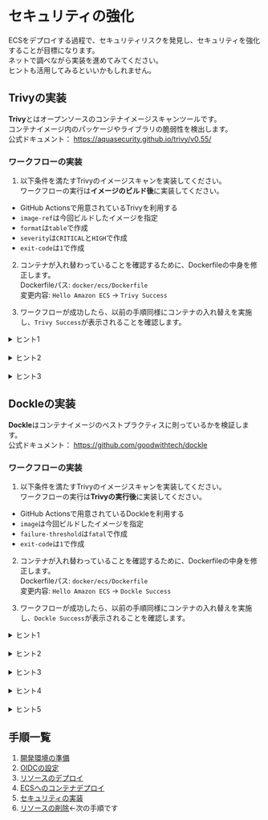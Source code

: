 # セキュリティの強化

ECSをデプロイする過程で、セキュリティリスクを発見し、セキュリティを強化することが目標になります。  
ネットで調べながら実装を進めてみてください。  
ヒントも活用してみるといいかもしれません。

## Trivyの実装

**Trivy**とはオープンソースのコンテナイメージスキャンツールです。  
コンテナイメージ内のパッケージやライブラリの脆弱性を検出します。  
公式ドキュメント：
<https://aquasecurity.github.io/trivy/v0.55/>

### ワークフローの実装

1. 以下条件を満たすTrivyのイメージスキャンを実装してください。  
ワークフローの実行は**イメージのビルド後**に実装してください。

- GitHub Actionsで用意されているTrivyを利用する
- `image-ref`は今回ビルドしたイメージを指定
- `format`は`table`で作成
- `severity`は`CRITICAL`と`HIGH`で作成
- `exit-code`は`1`で作成

2. コンテナが入れ替わっていることを確認するために、Dockerfileの中身を修正します。  
Dockerfileパス: `docker/ecs/Dockerfile`  
変更内容: `Hello Amazon ECS` -> `Trivy Success`

3. ワークフローが成功したら、以前の手順同様にコンテナの入れ替えを実施し、`Trivy Success`が表示されることを確認します。  

<details><summary>ヒント1</summary>

`run`を使ったコマンド実行ではなく、`uses`を使ったワークフローを実装します。

</details>

<br>

<details><summary>ヒント2</summary>

公式のリポジトリを確認します。  
`Usage`の`Scan CI Pipeline`が参考になります。  
<https://github.com/aquasecurity/trivy-action>

</details>

<br>

<details><summary>ヒント3</summary>

実装するワークフローは以下です。
```
- name: Scan image with Trivy
  uses: aquasecurity/trivy-action@master
  with:
    image-ref: ${{ steps.meta.outputs.tags }}
    format: "table"
    severity: "CRITICAL,HIGH"
    exit-code: 1
```
</details>

## Dockleの実装

**Dockle**はコンテナイメージのベストプラクティスに則っているかを検証します。  
公式ドキュメント：
<https://github.com/goodwithtech/dockle>

### ワークフローの実装

1. 以下条件を満たすTrivyのイメージスキャンを実装してください。  
ワークフローの実行は**Trivyの実行後**に実装してください。

- GitHub Actionsで用意されているDockleを利用する
- `image`は今回ビルドしたイメージを指定
- `failure-threshold`は`fatal`で作成
- `exit-code`は`1`で作成

2. コンテナが入れ替わっていることを確認するために、Dockerfileの中身を修正します。  
Dockerfileパス: `docker/ecs/Dockerfile`  
変更内容: `Hello Amazon ECS` -> `Dockle Success`

3. ワークフローが成功したら、以前の手順同様にコンテナの入れ替えを実施し、`Dockle Success`が表示されることを確認します。  

<details><summary>ヒント1</summary>

`run`を使ったコマンド実行ではなく、`uses`を使ったワークフローを実装します。

</details>

<br>

<details><summary>ヒント2</summary>

公式のリポジトリを確認します。  
`Default settings against a public image`が参考になります。  
<https://github.com/erzz/dockle-action>

</details>

<br>

<details><summary>ヒント3</summary>

実装するワークフローは以下です。
```
- name: Check Docker best practices with Dockle
  uses: erzz/dockle-action@v1
  with:
    image: ${{ steps.meta.outputs.tags }}
    failure-threshold: fatal
    exit-code: 1
```
</details>

<br>

<details><summary>ヒント4</summary>

Actions中に発生したエラーを確認して、Dockerfileを修正してください。

</details>

<br>

<details><summary>ヒント5</summary>

エラー内容は以下です。
```
* Use 'rm -rf /var/lib/apt/lists' after 'apt-get install|update' : RUN /bin/sh -c apt-get update && apt-get install -y     curl     gnupg     ca-certificates     lsb-release # buildkit
* Use 'rm -rf /var/lib/apt/lists' after 'apt-get install|update' : RUN /bin/sh -c apt-get update && apt-get install -y nginx # buildkit
```
`apt-get`コマンド実行後に`rm -rf /var/lib/apt/lists`を実行するようにDockerfileを修正してください。
</details>

## 手順一覧

1. [開発環境の準備](../10_開発環境の準備/environment_preparation.md)
2. [OIDCの設定](../20_OIDCの設定/setting_OIDC.md)
3. [リソースのデプロイ](../30_リソースのデプロイ/deploy_resource.md)
4. [ECSへのコンテナデプロイ](../40_ECSへのコンテナデプロイ/deploy_container.md)
5. [セキュリティの実装](../50_セキュリティの実装/security_scan.md)
6. [リソースの削除](../60_リソースの削除/delete_resource.md)←次の手順です
